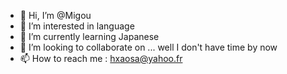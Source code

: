 - 👋 Hi, I’m @Migou
- 👀 I’m interested in language
- 🌱 I’m currently learning Japanese
- 💞️ I’m looking to collaborate on ... well I don't have time by now
- 📫 How to reach me : hxaosa@yahoo.fr

<!---
Migou/Migou is a ✨ special ✨ repository because its `README.md` (this file) appears on your GitHub profile.
You can click the Preview link to take a look at your changes.
--->
